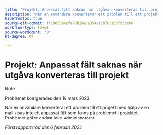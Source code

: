 ```yaml
---
title: "Projekt: Anpassat fält saknas när utgåvan konverteras till projektet"
description: "När en användare konverterar ett problem till ett projekt med hjälp av en mall visas inte ett anpassat fält som fanns på problemet i projektet. Problemet berör endast icke-administratörer."
hidefromtoc: true
source-git-commit: f7c00386eefe78b26e8a354a12b78cec3795cc06
workflow-type: tm+mt
source-wordcount: '0'
ht-degree: 0%

---
```



# Projekt: Anpassat fält saknas när utgåva konverteras till projekt

>[!NOTE]
>
>Problemet korrigerades den 16 mars 2023.

När en användare konverterar ett problem till ett projekt med hjälp av en mall visas inte ett anpassat fält som fanns på problemet i projektet. Problemet gäller endast icke-administratörer.

_Först rapporterad den 6 februari 2023._

